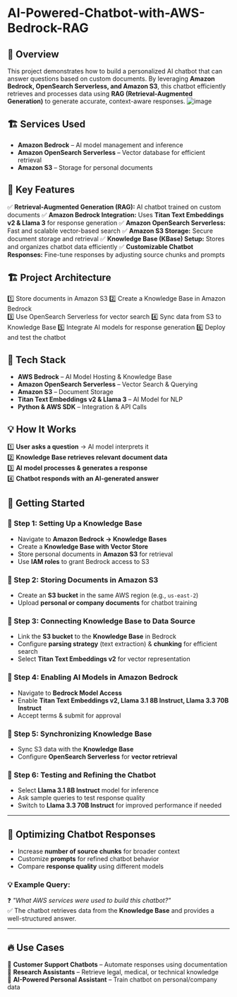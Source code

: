# AI-Powered-Chatbot-with-AWS-Bedrock-RAG

## 🚀 Overview
This project demonstrates how to build a personalized AI chatbot that can answer questions based on custom documents. By leveraging **Amazon Bedrock, OpenSearch Serverless, and Amazon S3**, this chatbot efficiently retrieves and processes data using **RAG (Retrieval-Augmented Generation)** to generate accurate, context-aware responses.
![image](https://github.com/user-attachments/assets/86799a7c-5a14-4876-9dcb-42a02a7e3152)

## 🏗️ Services Used
- **Amazon Bedrock** – AI model management and inference
- **Amazon OpenSearch Serverless** – Vector database for efficient retrieval
- **Amazon S3** – Storage for personal documents

## 📌 Key Features
✅ **Retrieval-Augmented Generation (RAG):** AI chatbot trained on custom documents
✅ **Amazon Bedrock Integration:** Uses **Titan Text Embeddings v2 & Llama 3** for response generation
✅ **Amazon OpenSearch Serverless:** Fast and scalable vector-based search
✅ **Amazon S3 Storage:** Secure document storage and retrieval
✅ **Knowledge Base (KBase) Setup:** Stores and organizes chatbot data efficiently
✅ **Customizable Chatbot Responses:** Fine-tune responses by adjusting source chunks and prompts

## 🏗 Project Architecture  
1️⃣ Store documents in Amazon S3
2️⃣ Create a Knowledge Base in Amazon Bedrock  
3️⃣ Use OpenSearch Serverless for vector search 
4️⃣ Sync data from S3 to Knowledge Base
5️⃣ Integrate AI models for response generation
6️⃣ Deploy and test the chatbot


## 🔧 Tech Stack  
- **AWS Bedrock** – AI Model Hosting & Knowledge Base  
- **Amazon OpenSearch Serverless** – Vector Search & Querying  
- **Amazon S3** – Document Storage  
- **Titan Text Embeddings v2 & Llama 3** – AI Model for NLP  
- **Python & AWS SDK** – Integration & API Calls  

## 💡 How It Works  
1️⃣ **User asks a question** → AI model interprets it  
2️⃣ **Knowledge Base retrieves relevant document data**  
3️⃣ **AI model processes & generates a response**  
4️⃣ **Chatbot responds with an AI-generated answer**  

## 🚀 Getting Started  
### 🔹 Step 1: Setting Up a Knowledge Base
- Navigate to **Amazon Bedrock → Knowledge Bases**
- Create a **Knowledge Base with Vector Store**
- Store personal documents in **Amazon S3** for retrieval
- Use **IAM roles** to grant Bedrock access to S3

### 🔹 Step 2: Storing Documents in Amazon S3
- Create an **S3 bucket** in the same AWS region (e.g., `us-east-2`)
- Upload **personal or company documents** for chatbot training

### 🔹 Step 3: Connecting Knowledge Base to Data Source
- Link the **S3 bucket** to the **Knowledge Base** in Bedrock
- Configure **parsing strategy** (text extraction) & **chunking** for efficient search
- Select **Titan Text Embeddings v2** for vector representation

### 🔹 Step 4: Enabling AI Models in Amazon Bedrock
- Navigate to **Bedrock Model Access**
- Enable **Titan Text Embeddings v2, Llama 3.1 8B Instruct, Llama 3.3 70B Instruct**
- Accept terms & submit for approval

### 🔹 Step 5: Synchronizing Knowledge Base
- Sync S3 data with the **Knowledge Base**
- Configure **OpenSearch Serverless** for **vector retrieval**

### 🔹 Step 6: Testing and Refining the Chatbot
- Select **Llama 3.1 8B Instruct** model for inference
- Ask sample queries to test response quality
- Switch to **Llama 3.3 70B Instruct** for improved performance if needed

---

## 🎯 Optimizing Chatbot Responses
- Increase **number of source chunks** for broader context
- Customize **prompts** for refined chatbot behavior
- Compare **response quality** using different models

### 💡 Example Query:
❓ *"What AWS services were used to build this chatbot?"*  
✅ The chatbot retrieves data from the **Knowledge Base** and provides a well-structured answer.

---
## 🔥 Use Cases  
🔹 **Customer Support Chatbots** – Automate responses using documentation  
🔹 **Research Assistants** – Retrieve legal, medical, or technical knowledge  
🔹 **AI-Powered Personal Assistant** – Train chatbot on personal/company data  


